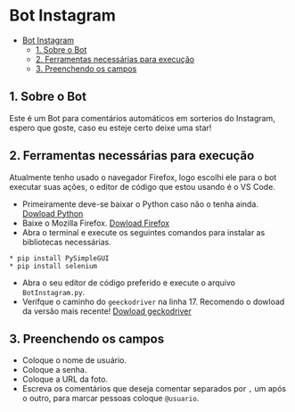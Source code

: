 # Bot Instagram
- [Bot Instagram](#bot-instagram)
  - [1. Sobre o Bot](#1-sobre-o-bot)
  - [2. Ferramentas necessárias para execução](#2-ferramentas-necessárias-para-execução)
  - [3. Preenchendo os campos](#3-preenchendo-os-campos)
## 1. Sobre o Bot
 Este é um Bot para comentários automáticos em sorterios do Instagram, espero que goste, caso eu esteje certo deixe uma star!

## 2. Ferramentas necessárias para execução
 Atualmente tenho usado o navegador Firefox, logo escolhi ele para o bot executar suas ações, o editor de código que estou usando é o VS Code.
 * Primeiramente deve-se baixar o Python caso não o tenha ainda. [Dowload Python](https://www.python.org/downloads/)
 * Baixe o Mozilla Firefox. [Dowload Firefox](https://www.mozilla.org/pt-BR/firefox/new/)
 * Abra o terminal e execute os seguintes comandos para instalar as bibliotecas necessárias.
```
* pip install PySimpleGUI
* pip install selenium
```
 * Abra o seu editor de código preferido e execute o arquivo `BotInstagram.py`.
 * Verifque o caminho do `geeckodriver` na linha 17. Recomendo o dowload da versão mais recente! [Dowload geckodriver]()

## 3. Preenchendo os campos
 * Coloque o nome de usuário.
 * Coloque a senha.
 * Coloque a URL da foto.
 * Escreva os comentários que deseja comentar separados por `,` um após o outro, para marcar pessoas coloque `@usuario`.